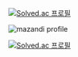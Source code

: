 [![Solved.ac 프로필](http://mazassumnida.wtf/api/v2/generate_badge?boj=freedomfromoppression)](https://solved.ac/freedomfromoppression)

![mazandi profile](http://mazandi.herokuapp.com/api?handle=freedomfromoppression&theme=warm)

[![Solved.ac 프로필](http://mazassumnida.wtf/api/v2/generate_badge?boj=freedomfromoppression)](https://solved.ac/freedomfromoppression)


